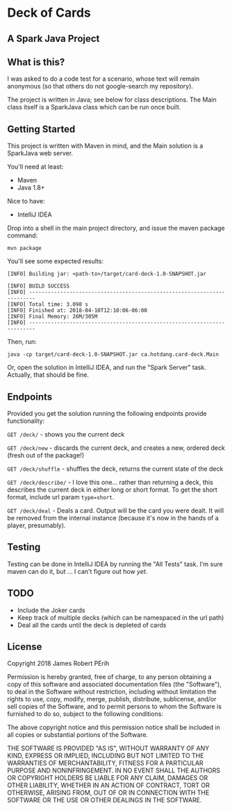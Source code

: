 # Deck of Cards
## A Spark Java Project

## What is this?

I was asked to do a code test for a scenario, whose text will remain anonymous (so that others do not google-search my repository).

The project is written in Java; see below for class descriptions. The Main class itself is a SparkJava class which can be run once built.

## Getting Started

This project is written with Maven in mind, and the Main solution is a SparkJava web server.

You'll need at least:

* Maven
* Java 1.8+

Nice to have:

* IntelliJ IDEA

Drop into a shell in the main project directory, and issue the maven package command:

```shell
mvn package
```

You'll see some expected results:

```shell
[INFO] Building jar: <path-to>/target/card-deck-1.0-SNAPSHOT.jar

[INFO] BUILD SUCCESS
[INFO] ------------------------------------------------------------------------
[INFO] Total time: 3.098 s
[INFO] Finished at: 2018-04-10T12:10:06-06:00
[INFO] Final Memory: 26M/305M
[INFO] ------------------------------------------------------------------------
```

Then, run:

```shell
java -cp target/card-deck-1.0-SNAPSHOT.jar ca.hotdang.card-deck.Main
```

Or, open the solution in IntelliJ IDEA, and run the "Spark Server" task. Actually, that should be fine.

## Endpoints

Provided you get the solution running the following endpoints provide functionality:

`GET /deck/` - shows you the current deck

`GET /deck/new` - discards the current deck, and creates a new, ordered deck (fresh out of the package!)

`GET /deck/shuffle` - shuffles the deck, returns the current state of the deck

`GET /deck/describe/` - I love this one... rather than returning a deck, this describes the current deck in either long or short format.
To get the short format, include url param `type=short`.

`GET /deck/deal` - Deals a card. Output will be the card you were dealt. It will be removed from the internal instance (because it's now in the hands of a player, presumably).

## Testing

Testing can be done in IntelliJ IDEA by running the "All Tests" task. I'm sure maven can do it, but ... I can't figure out how _yet_.

## TODO

* Include the Joker cards
* Keep track of multiple decks (which can be namespaced in the url path)
* Deal all the cards until the deck is depleted of cards

## License

Copyright 2018 James Robert PErih

Permission is hereby granted, free of charge, to any person obtaining a copy of this software and associated documentation files (the "Software"), to deal in the Software without restriction, including without limitation the rights to use, copy, modify, merge, publish, distribute, sublicense, and/or sell copies of the Software, and to permit persons to whom the Software is furnished to do so, subject to the following conditions:

The above copyright notice and this permission notice shall be included in all copies or substantial portions of the Software.

THE SOFTWARE IS PROVIDED "AS IS", WITHOUT WARRANTY OF ANY KIND, EXPRESS OR IMPLIED, INCLUDING BUT NOT LIMITED TO THE WARRANTIES OF MERCHANTABILITY, FITNESS FOR A PARTICULAR PURPOSE AND NONINFRINGEMENT. IN NO EVENT SHALL THE AUTHORS OR COPYRIGHT HOLDERS BE LIABLE FOR ANY CLAIM, DAMAGES OR OTHER LIABILITY, WHETHER IN AN ACTION OF CONTRACT, TORT OR OTHERWISE, ARISING FROM, OUT OF OR IN CONNECTION WITH THE SOFTWARE OR THE USE OR OTHER DEALINGS IN THE SOFTWARE.


